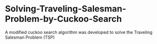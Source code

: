 # Solving-Traveling-Salesman-Problem-by-Cuckoo-Search
A modified cuckoo search algorithm was developed to solve the Traveling Salesman Problem (TSP)
